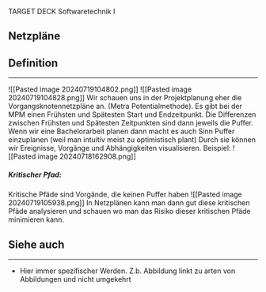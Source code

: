 
TARGET DECK
Softwaretechnik I

Netzpläne
--
## Definition
***
![[Pasted image 20240719104802.png]]
![[Pasted image 20240719104828.png]]
Wir schauen uns in der Projektplanung eher die Vorgangsknotennetzpläne an. (Metra Potentialmethode).
Es gibt bei der MPM einen Frühsten und Spätesten Start und Endzeitpunkt. Die Differenzen zwischen Frühsten und Spätesten Zeitpunkten sind dann jeweils die Puffer. Wenn wir eine Bachelorarbeit planen dann macht es auch Sinn Puffer einzuplanen (weil man intuitiv meist zu optimistisch plant)
Durch sie können wir Ereignisse, Vorgänge und Abhängigkeiten visualisieren.
Beispiel:
![[Pasted image 20240718162908.png]]
##### Kritischer Pfad:
Kritische Pfäde sind Vorgände, die keinen Puffer haben
![[Pasted image 20240719105938.png]]
In Netzplänen kann man dann gut diese kritischen Pfäde analysieren und schauen wo man das Risiko dieser kritischen Pfäde minimieren kann.
## Siehe auch
***
* Hier immer spezifischer Werden. Z.b. Abbildung linkt zu arten von Abbildungen und nicht umgekehrt